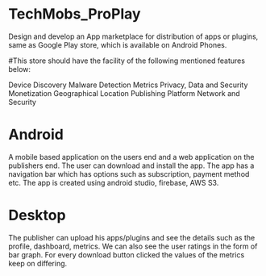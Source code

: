 # TechMobs_ProPlay
Design and develop an App marketplace for distribution of apps or plugins, same as Google Play store, which is available on Android Phones.

#This store should have the facility of the following mentioned features below:

Device Discovery
Malware Detection
Metrics
Privacy, Data and Security
Monetization
Geographical Location
Publishing Platform
Network and Security

# Android
A mobile based application on the users end and a web application on the publishers end. The user can download and install the app. The app has a navigation bar which has options such as subscription, payment method etc. The app is created using android studio, firebase, AWS S3.

# Desktop
The publisher can upload his apps/plugins and see the details such as the profile, dashboard, metrics. We can also see the user ratings in the form of bar graph. For every download button clicked the values of the metrics keep on differing. 

